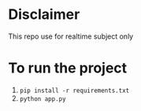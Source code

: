 # Disclaimer
This repo use for realtime subject only

# To run the project
1. `pip install -r requirements.txt`
2. `python app.py`